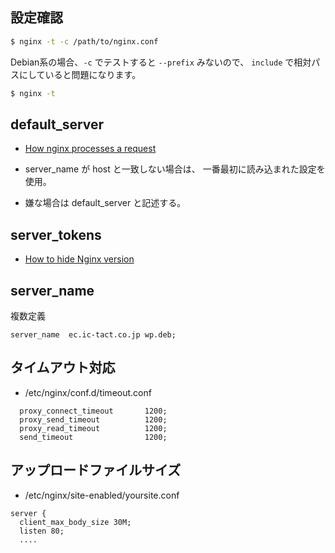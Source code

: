 ## 設定確認


~~~bash
$ nginx -t -c /path/to/nginx.conf
~~~

Debian系の場合、`-c` でテストすると `--prefix` みないので、 `include` で相対パスにしていると問題になります。

~~~bash 
$ nginx -t
~~~

## default_server

- [How nginx processes a request](http://nginx.org/en/docs/http/request_processing.html)

- server_name が host と一致しない場合は、 一番最初に読み込まれた設定を使用。
- 嫌な場合は default_server と記述する。

## server_tokens

- [How to hide Nginx version](https://www.scalescale.com/tips/nginx/how-to-hide-nginx-version/)


## server_name

複数定義

~~~
server_name  ec.ic-tact.co.jp wp.deb;
~~~


## タイムアウト対応

- /etc/nginx/conf.d/timeout.conf

~~~
  proxy_connect_timeout       1200;
  proxy_send_timeout          1200;
  proxy_read_timeout          1200;
  send_timeout                1200;
~~~

## アップロードファイルサイズ

- /etc/nginx/site-enabled/yoursite.conf

~~~
server {
  client_max_body_size 30M;
  listen 80;
  ....
~~~
